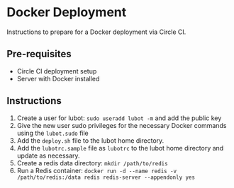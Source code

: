 # Docker Deployment

Instructions to prepare for a Docker deployment via Circle CI.

## Pre-requisites

* Circle CI deployment setup
* Server with Docker installed

## Instructions

1. Create a user for lubot: `sudo useradd lubot -m` and add the public key
2. Give the new user sudo privileges for the necessary Docker commands using the `lubot.sudo` file
3. Add the `deploy.sh` file to the lubot home directory.
4. Add the `lubotrc.sample` file as `lubotrc` to the lubot home directory and update as necessary.
4. Create a redis data directory: `mkdir /path/to/redis`
6. Run a Redis container: `docker run -d --name redis -v /path/to/redis:/data redis redis-server --appendonly yes`
